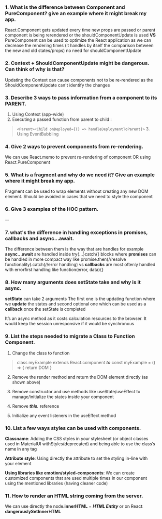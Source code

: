 ### 1. What is the difference between Component and PureComponent? give an example where it might break my app.

React.Component gets updated every time new props are passed or parent component is being rerendered or the shouldComponentUpdate is used
**VS**
PureComponent can be used to optimize the React application as we can decrease the rendering times (it handles by itself the comparison between the new and old states/props) no need for shouldComponentUpdate

### 2. Context + ShouldComponentUpdate might be dangerous. Can think of why is that?

Updating the Context can cause components not to be re-rendered as the ShouldComponentUpdate can't identify the changes

### 3. Describe 3 ways to pass information from a component to its PARENT.

1. Using Context (app-wide)
2. Executing a passed function from parent to child :

> `<Parent><Child onDeployed={() => handleDeploymentToParent}>` 3. Using EventBubbling

### 4. Give 2 ways to prevent components from re-rendering.

We can use React.memo to prevent re-rendering of component OR using React.PureComponent

### 5. What is a fragment and why do we need it? Give an example where it might break my app.

Fragment can be used to wrap elements without creating any new DOM element. Should be avoided in cases that we need to style the component

### 6. Give 3 examples of the HOC pattern.

--

### 7. what's the difference in handling exceptions in promises, callbacks and async...await.

The difference between them is the way that are handles for example **async...await** are handled inside try{...}catch{} blocks where **promises** can be handled in more compact way like promise.then(//resolve functionality).catch(//error handling) vs **callbacks** are most oftenly handled with errorfirst handling like function(error, data){}

### 8. How many arguments does setState take and why is it async.

**setState** can take 2 arguments
The first one is the updating function where we **update** the states and second optional one which can be used as a **callback** once the setState is completed

It’s an async method as it costs calculation resources to the browser. It would keep the session unresponsive if it would be synchronous

### 9. List the steps needed to migrate a Class to Function Component.

1. Change the class to function

> class myExample extends React.component
> **_to_**
> const myExample = () => { return DOM }

2. Remove the render method and return the DOM element directly (as shown above)

3. Remove constructor and use methods like useState/useEffect to manage/initialize the states inside your component

4. Remove **_this._** reference

5. Initialize any event listeners in the useEffect method

### 10. List a few ways styles can be used with components.

**Classname**: Adding the CSS styles in your stylesheet (or object classes used in MaterialUI withStyles(deprecated) and being able to use the class’s name in any tag

**Attribute style**: Using directly the attribute to set the styling in-line with your element

**Using libraries like emotion/styled-components**: We can create customized components that are used multiple times in our component using the mentioned libraries (having cleaner code)

### 11. How to render an HTML string coming from the server.

We can use directly the node.**innerHTML** = **_HTML Entity_** or on React: **dangerouslySetInnerHTML**
